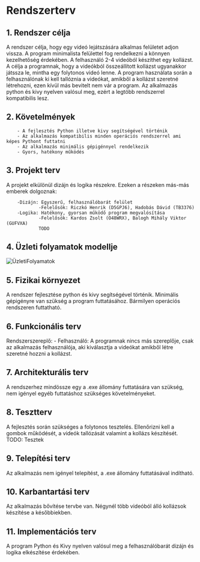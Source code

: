 # ﻿Rendszerterv

## 1. Rendszer célja

A rendszer célja, hogy egy videó lejátszására alkalmas felületet adjon vissza. A program minimalista felülettel fog rendelkezni a könnyen kezelhetőség érdekében. A felhasználó 2-4 videóból készíthet egy kollázst. A célja a programnak, hogy a videókból összeállított kollázst ugyanakkor játssza le, mintha egy folytonos videó lenne. A program használata során a felhasználónak ki kell tallóznia a videókat, amikből a kollázst szeretné létrehozni, ezen kívül más bevitelt nem vár a program. Az alkalmazás python és kivy nyelven valósul meg, ezért a legtöbb rendszerrel kompatibilis lesz.

## 2. Követelmények

        - A fejlesztés Python illetve kivy segítségével történik
        - Az alkalmazás kompatibilis minden operációs rendszerrel ami képes Pythont futtatni
        - Az alkalmazás minimális gépigénnyel rendelkezik
        - Gyors, hatékony működés
 
## 3. Projekt terv

A projekt elkülönül dizájn és logika részekre. Ezeken a részeken más-más emberek dolgoznak:

        -Dizájn: Egyszerű, felhasználóbarát felület
                -Felelősök: Riczkó Henrik (D5GPJ6), Hadobás Dávid (TB3376)
        -Logika: Hatékony, gyorsan működő program megvalósítása
                -Felelősök: Kardos Zsolt (O48WRX), Balogh Mihály Viktor (GUFVXA)
                TODO

## 4. Üzleti folyamatok modellje

![ÜzletiFolyamatok](https://user-images.githubusercontent.com/82958011/141307230-9507f4b8-3976-4adc-9f6e-af649e7c0579.png)


## 5. Fizikai környezet

A rendszer fejlesztése python és kivy segítségével történik. 
Minimális gépigényre van szükség a program futtatásához.
Bármilyen operációs rendszeren futtatható.

## 6. Funkcionális terv

Rendszerszereplő: - Felhasználó: A programnak nincs más szereplője, csak az alkalmazás felhasználója, aki kiválasztja a videókat amikből létre szeretné hozzni a kollázst.

## 7. Architekturális terv

A rendszerhez mindössze egy a .exe állomány futtatására van szükség, nem igényel egyéb futtatáshoz szükséges követelményeket. 

## 8. Tesztterv

A fejlesztés során szükséges a folytonos tesztelés. Ellenőrizni kell a gombok működését, a videók tallózását valamint a kollázs készítését. TODO: Tesztek

## 9. Telepítési terv

Az alkalmazás nem igényel telepítést, a .exe állomány futtatásával indítható.

## 10. Karbantartási terv

Az alkalmazás bővítése tervbe van. Négynél több videóból álló kollázsok készítése a későbbiekben.

## 11. Implementációs terv

A program Python és Kivy nyelven valósul meg a felhasználóbarát dizájn és logika elkészítése érdekében. 
